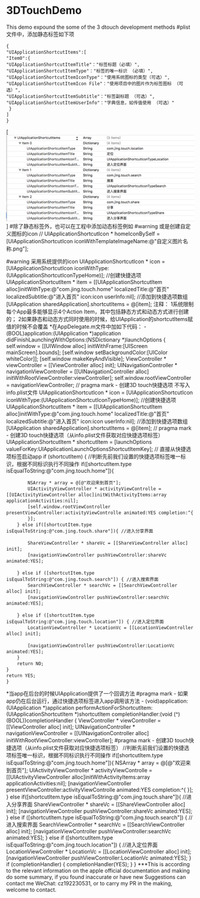 # 3DTouchDemo
This demo expound the some of the 3 dtouch development methods
#plist文件中，添加静态标签如下项
```
{ 
"UIApplicationShortcutItems":[
"Item0":{
"UIApplicationShortcutItemTitle"："标签标题（必填）",
"UIApplicationShortcutItemType"："标签的唯一标识 （必填）",
"UIApplicationShortcutItemIconType"："使用系统图标的类型（可选）",
"UIApplicationShortcutItemIcon File"："使用项目中的图片作为标签图标 （可选）",
"UIApplicationShortcutItemSubtitle"："标签副标题 （可选）",
"UIApplicationShortcutItemUserInfo"："字典信息，如传值使用 （可选）"
 }
]
}
```
[![TAILOR SWIFT ON RAILS](https://github.com/FlyJing/3DTouchDemo/blob/master/3DTouch/%E5%B1%8F%E5%B9%95%E5%BF%AB%E7%85%A7%202016-05-26%20%E4%B8%8B%E5%8D%882.38.38.png)]
#除了静态标签外，也可以在工程中添加动态标签例如
#warning  或是创建自定义图标的icon
    //    UIApplicationShortcutIcon * homeIconBySelf = [UIApplicationShortcutIcon iconWithTemplateImageName:@"自定义图片名称.png"];
    
#warning 采用系统提供的icon
    UIApplicationShortcutIcon * icon = [UIApplicationShortcutIcon iconWithType:(UIApplicationShortcutIconTypeHome)];
    //创建快捷选项
    UIApplicationShortcutItem * item = [[UIApplicationShortcutItem alloc]initWithType:@"com.jing.touch.home" localizedTitle:@"首页" localizedSubtitle:@"进入首页" icon:icon userInfo:nil];
    //添加到快捷选项数组
    [UIApplication sharedApplication].shortcutItems = @[item];
   注释：
    1系统限制每个App最多能够显示4个Action Item，其中包括静态方式和动态方式进行创建的；
    2如果静态和动态方式同时使用的时候，给UIApplication的shortcutItems赋值的时候不会覆盖
  *在AppDelegate.m文件中加如下代码：
    - (BOOL)application:(UIApplication *)application didFinishLaunchingWithOptions:(NSDictionary *)launchOptions {
    self.window = [[UIWindow alloc] initWithFrame:[UIScreen mainScreen].bounds];
    [self.window setBackgroundColor:[UIColor whiteColor]];
    [self.window makeKeyAndVisible];
    ViewController * viewController = [[ViewController alloc] init];
    UINavigationController * navigationViewController = [[UINavigationController alloc] initWithRootViewController:viewController];
    self.window.rootViewController  = navigationViewController;
    // pragma mark -  创建3D touch快捷选项 不写入info.plist文件
    UIApplicationShortcutIcon * icon = [UIApplicationShortcutIcon iconWithType:(UIApplicationShortcutIconTypeHome)];
    //创建快捷选项
    UIApplicationShortcutItem * item = [[UIApplicationShortcutItem alloc]initWithType:@"com.jing.touch.home" localizedTitle:@"首页" localizedSubtitle:@"进入首页" icon:icon userInfo:nil];
    //添加到快捷选项数组
    [UIApplication sharedApplication].shortcutItems = @[item];
    // pragma mark -  创建3D touch快捷选项（从info.plist文件获取对应快捷选项标签）
    UIApplicationShortcutItem * shortcutItem = [launchOptions valueForKey:UIApplicationLaunchOptionsShortcutItemKey];
    // 直接从快捷选项标签启动app
    if (shortcutItem) {
        //判断先前我们设置的快捷选项标签唯一标识，根据不同标识执行不同操作
        if([shortcutItem.type isEqualToString:@"com.jing.touch.home"]){
            
            NSArray * array = @[@"欢迎来到首页"];
            UIActivityViewController * activityViewControlle = [[UIActivityViewController alloc]initWithActivityItems:array applicationActivities:nil];
            [self.window.rootViewController presentViewController:activityViewControlle animated:YES completion:^{
            }];
        } else if([shortcutItem.type isEqualToString:@"com.jing.touch.share"]){ //进入分享界面
            
            ShareViewController * shareVc = [[ShareViewController alloc] init];
            [navigationViewController pushViewController:shareVc animated:YES];
            
        } else if ([shortcutItem.type isEqualToString:@"com.jing.touch.search"]) { //进入搜索界面
            SearchViewController * searchVc = [[SearchViewController alloc] init];
            [navigationViewController pushViewController:searchVc animated:YES];
            
        } else if ([shortcutItem.type isEqualToString:@"com.jing.touch.location"]) { //进入定位界面
            LocationViewController * LocationVc = [[LocationViewController alloc] init];
            
            [navigationViewController pushViewController:LocationVc animated:YES];
        }
        return NO;
    } 
    return YES;
    }
  *当app在后台的时候UIApplication提供了一个回调方法
#pragma mark - 如果app仍在后台运行，通过快捷选项标签进入app调用该方法
    - (void)application:(UIApplication *)application performActionForShortcutItem:(UIApplicationShortcutItem *)shortcutItem completionHandler:(void (^)(BOOL))completionHandler {
    ViewController * viewController = [[ViewController alloc] init];
    UINavigationController * navigationViewController = [[UINavigationController alloc] initWithRootViewController:viewController];
    #pragma mark -  创建3D touch快捷选项（从info.plist文件获取对应快捷选项标签）
    //判断先前我们设置的快捷选项标签唯一标识，根据不同标识执行不同操作
    if([shortcutItem.type isEqualToString:@"com.jing.touch.home"]){
        NSArray * array = @[@"欢迎来到首页"];
        UIActivityViewController * activityViewControlle = [[UIActivityViewController alloc]initWithActivityItems:array applicationActivities:nil];
        [navigationViewController presentViewController:activityViewControlle animated:YES completion:^{
        }];
    } else if([shortcutItem.type isEqualToString:@"com.jing.touch.share"]){ //进入分享界面
        ShareViewController * shareVc = [[ShareViewController alloc] init];
        [navigationViewController pushViewController:shareVc animated:YES];
         } else if ([shortcutItem.type isEqualToString:@"com.jing.touch.search"]) { //进入搜索界面
        SearchViewController * searchVc = [[SearchViewController alloc] init];
             [navigationViewController pushViewController:searchVc animated:YES];
    } else if ([shortcutItem.type isEqualToString:@"com.jing.touch.location"]) { //进入定位界面
        LocationViewController * LocationVc = [[LocationViewController alloc] init];
        [navigationViewController pushViewController:LocationVc animated:YES];
    }
    if (completionHandler) {
        completionHandler(YES);
    }
    }
***This is according to the relevant information on the apple official documentation and  making do some summary, if you found inaccurate or have new Suggestions can contact me WeChat: cz192230531, or to carry my PR in the making, welcome to contact.
